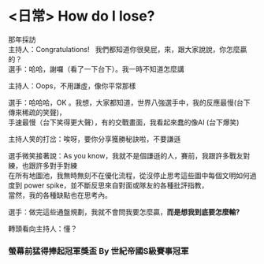 # <日常> How do I lose?
  
那年採訪  
主持人：Congratulations! &nbsp; 我們都知道你很臭屁，來，跟大家說說，你怎麼贏的？  
選手：哈哈，謝囉（看了一下台下）。我一時不知道怎麼講  

主持人：Oops，不用謙虛，像你平常那樣  

選手：哈哈哈，OK&nbsp;。我想，大家都知道，世界八強選手中，我的反應最慢(台下傳來稀疏的笑聲)，  
手速最慢（台下笑得更大聲），有的交戰畫面，我看起來蠢的像AI&nbsp;(台下爆笑)  

主持人笑的打岔：唉呀，要你分享獲勝秘訣啦，不要謙遜  

選手微笑接著說：As you know，我就不是個謙遜的人，賽前，我跟許多戰友對練，也跟許多對手對練  
在所有地圖池，我無時無刻不在優化流程，從沒停止思考這些圖中每個文明如何過度到 power spike，並不斷反思來自對面或隊友的各種批評指教，  
當然，我的各種缺點也在思考內。

選手：做完這些通盤規劃，我就不會問我要怎麼贏，**而是想我到底要怎麼輸?**

轉頭看向主持人：懂？

### 螢幕前猛得捧起冠軍獎盃 By 世紀帝國S級賽事冠軍
  

